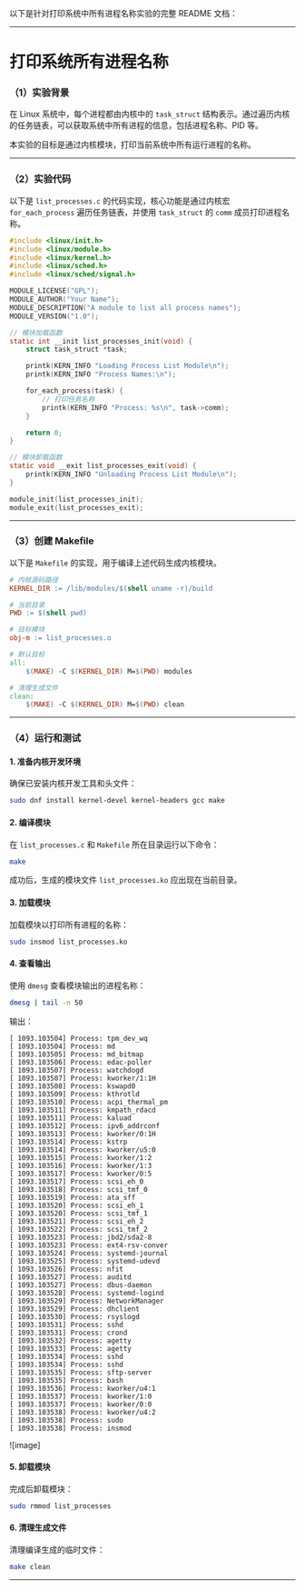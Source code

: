 以下是针对打印系统中所有进程名称实验的完整 README 文档：

---

# 打印系统所有进程名称

### （1）实验背景
在 Linux 系统中，每个进程都由内核中的 `task_struct` 结构表示。通过遍历内核的任务链表，可以获取系统中所有进程的信息，包括进程名称、PID 等。

本实验的目标是通过内核模块，打印当前系统中所有运行进程的名称。

---

### （2）实验代码

以下是 `list_processes.c` 的代码实现，核心功能是通过内核宏 `for_each_process` 遍历任务链表，并使用 `task_struct` 的 `comm` 成员打印进程名称。

```c
#include <linux/init.h>
#include <linux/module.h>
#include <linux/kernel.h>
#include <linux/sched.h>
#include <linux/sched/signal.h>

MODULE_LICENSE("GPL");
MODULE_AUTHOR("Your Name");
MODULE_DESCRIPTION("A module to list all process names");
MODULE_VERSION("1.0");

// 模块加载函数
static int __init list_processes_init(void) {
    struct task_struct *task;

    printk(KERN_INFO "Loading Process List Module\n");
    printk(KERN_INFO "Process Names:\n");

    for_each_process(task) {
        // 打印任务名称
        printk(KERN_INFO "Process: %s\n", task->comm);
    }

    return 0;
}

// 模块卸载函数
static void __exit list_processes_exit(void) {
    printk(KERN_INFO "Unloading Process List Module\n");
}

module_init(list_processes_init);
module_exit(list_processes_exit);
```

---

### （3）创建 Makefile

以下是 `Makefile` 的实现，用于编译上述代码生成内核模块。

```makefile
# 内核源码路径
KERNEL_DIR := /lib/modules/$(shell uname -r)/build

# 当前目录
PWD := $(shell pwd)

# 目标模块
obj-m := list_processes.o

# 默认目标
all:
	$(MAKE) -C $(KERNEL_DIR) M=$(PWD) modules

# 清理生成文件
clean:
	$(MAKE) -C $(KERNEL_DIR) M=$(PWD) clean
```

---

### （4）运行和测试

#### 1. **准备内核开发环境**
确保已安装内核开发工具和头文件：
```bash
sudo dnf install kernel-devel kernel-headers gcc make
```

#### 2. **编译模块**
在 `list_processes.c` 和 `Makefile` 所在目录运行以下命令：
```bash
make
```

成功后，生成的模块文件 `list_processes.ko` 应出现在当前目录。

#### 3. **加载模块**
加载模块以打印所有进程的名称：
```bash
sudo insmod list_processes.ko
```

#### 4. **查看输出**
使用 `dmesg` 查看模块输出的进程名称：
```bash
dmesg | tail -n 50
```

输出：
```
[ 1093.103504] Process: tpm_dev_wq
[ 1093.103504] Process: md
[ 1093.103505] Process: md_bitmap
[ 1093.103506] Process: edac-poller
[ 1093.103507] Process: watchdogd
[ 1093.103507] Process: kworker/1:1H
[ 1093.103508] Process: kswapd0
[ 1093.103509] Process: kthrotld
[ 1093.103510] Process: acpi_thermal_pm
[ 1093.103511] Process: kmpath_rdacd
[ 1093.103511] Process: kaluad
[ 1093.103512] Process: ipv6_addrconf
[ 1093.103513] Process: kworker/0:1H
[ 1093.103514] Process: kstrp
[ 1093.103514] Process: kworker/u5:0
[ 1093.103515] Process: kworker/1:2
[ 1093.103516] Process: kworker/1:3
[ 1093.103517] Process: kworker/0:5
[ 1093.103517] Process: scsi_eh_0
[ 1093.103518] Process: scsi_tmf_0
[ 1093.103519] Process: ata_sff
[ 1093.103520] Process: scsi_eh_1
[ 1093.103520] Process: scsi_tmf_1
[ 1093.103521] Process: scsi_eh_2
[ 1093.103522] Process: scsi_tmf_2
[ 1093.103523] Process: jbd2/sda2-8
[ 1093.103523] Process: ext4-rsv-conver
[ 1093.103524] Process: systemd-journal
[ 1093.103525] Process: systemd-udevd
[ 1093.103526] Process: nfit
[ 1093.103527] Process: auditd
[ 1093.103527] Process: dbus-daemon
[ 1093.103528] Process: systemd-logind
[ 1093.103529] Process: NetworkManager
[ 1093.103529] Process: dhclient
[ 1093.103530] Process: rsyslogd
[ 1093.103531] Process: sshd
[ 1093.103531] Process: crond
[ 1093.103532] Process: agetty
[ 1093.103533] Process: agetty
[ 1093.103534] Process: sshd
[ 1093.103534] Process: sshd
[ 1093.103535] Process: sftp-server
[ 1093.103535] Process: bash
[ 1093.103536] Process: kworker/u4:1
[ 1093.103537] Process: kworker/1:0
[ 1093.103537] Process: kworker/0:0
[ 1093.103538] Process: kworker/u4:2
[ 1093.103538] Process: sudo
[ 1093.103538] Process: insmod
```
![image]
#### 5. **卸载模块**
完成后卸载模块：
```bash
sudo rmmod list_processes
```

#### 6. **清理生成文件**
清理编译生成的临时文件：
```bash
make clean
```

---

